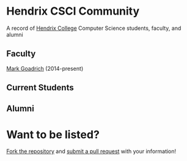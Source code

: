 # Hendrix CSCI Community
A record of [Hendrix College](https://www.hendrix.edu/) Computer Science students, faculty, and alumni

## Faculty
[Mark Goadrich](http://mark.goadrich.com/) (2014-present)

## Current Students

## Alumni

# Want to be listed?

[Fork the repository](https://docs.github.com/en/get-started/quickstart/fork-a-repo) and [submit a pull request](https://docs.github.com/en/github/collaborating-with-pull-requests/proposing-changes-to-your-work-with-pull-requests/about-pull-requests) with your information!
